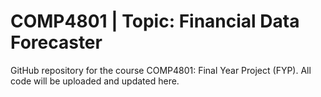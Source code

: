 # COMP4801 | Topic: Financial Data Forecaster

GitHub repository for the course COMP4801: Final Year Project (FYP). All code will be uploaded and updated here. 
